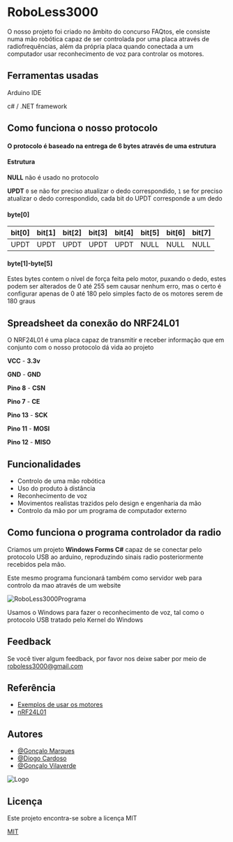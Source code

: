 # RoboLess3000
O nosso projeto foi criado no âmbito do concurso FAQtos, ele consiste numa mão robótica capaz de ser controlada por uma placa através de radiofrequências, além da própria placa quando conectada a um computador usar reconhecimento de voz para controlar os motores.






## Ferramentas usadas
Arduino IDE

c# / .NET framework


## Como funciona o nosso protocolo

#### O protocolo é baseado na entrega de 6 bytes através de uma estrutura


#### Estrutura

**NULL** não é usado no protocolo

**UPDT** `0` se não for preciso atualizar o dedo correspondido, `1` se for preciso atualizar o dedo correspondido, cada bit do UPDT corresponde a um dedo


#### byte[0]

|bit[0]| bit[1]| bit[2]| bit[3]| bit[4]| bit[5]| bit[6]| bit[7]|  
|:-----| :-----| :-----| :-----| :-----| :-----| :-----| :-----|
| UPDT |  UPDT |  UPDT |  UPDT |  UPDT |  NULL |  NULL |  NULL |

#### byte[1]-byte[5]
Estes bytes contem o nível de força feita pelo motor, puxando o dedo, estes podem ser alterados de 0 até 255 sem causar nenhum erro, mas o certo é configurar apenas de 0 até 180 pelo simples facto de os motores serem de 180 graus


## Spreadsheet da conexão do NRF24L01
O NRF24L01 é uma placa capaz de transmitir e receber informação que em conjunto com o nosso protocolo dá vida ao projeto

**VCC** - **3.3v**

**GND** - **GND**

**Pino 8** - **CSN**

**Pino 7** - **CE**

**Pino 13** - **SCK**

**Pino 11** - **MOSI**

**Pino 12** - **MISO**

## Funcionalidades

- Controlo de uma mão robótica
- Uso do produto à distância
- Reconhecimento de voz
- Movimentos realistas trazidos pelo design e engenharia da mão
- Controlo da mão por um programa de computador externo



## Como funciona o programa controlador da radio
Criamos um projeto **Windows Forms C#** capaz de se conectar pelo protocolo USB ao arduino, reproduzindo sinais radio posteriormente recebidos pela mão.

Este mesmo programa funcionará também como servidor web para controlo da mao através  de um website

![RoboLess3000Programa](https://cdn.discordapp.com/attachments/920290508973146142/1106350096343367752/image.png)

Usamos o Windows para fazer o reconhecimento de voz, tal como o protocolo USB tratado pelo Kernel do Windows

## Feedback

Se você tiver algum feedback, por favor nos deixe saber por meio de roboless3000@gmail.com



## Referência

 - [Exemplos de usar os motores](https://docs.arduino.cc/learn/electronics/servo-motors)
 - [nRF24L01](https://howtomechatronics.com/tutorials/arduino/arduino-wireless-communication-nrf24l01-tutorial/)


## Autores

- [@Gonçalo Marques](https://github.com/Maruqes)
- [@Diogo Cardoso]()
- [@Gonçalo Vilaverde]()




![Logo](https://i.ibb.co/cD1s0vD/logoESVV.jpg)


## Licença
Este projeto encontra-se sobre a licença MIT

[MIT](https://choosealicense.com/licenses/mit/)
